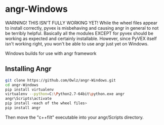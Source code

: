 # angr-Windows

WARNING! THIS ISN'T FULLY WORKING YET! While the wheel files appear to install correctly, pyvex is misbehaving and causing angr in general to not be terribly helpful. Basically all the modules EXCEPT for pyvex should be working as expected and certainly installable. However, since PyVEX itself isn't working right, you won't be able to use angr just yet on Windows.

Windows builds for use with angr framework

## Installing Angr

```bash
git clone https://github.com/Owlz/angr-Windows.git
cd angr-Windows
pip install virtualenv
virtualenv --python=C:\Python2.7-64bit\python.exe angr
angr\Scripts\activate
pip install <each of the wheel files>
pip install angr
```

Then move the "c++filt" executable into your angr/Scripts directory.
